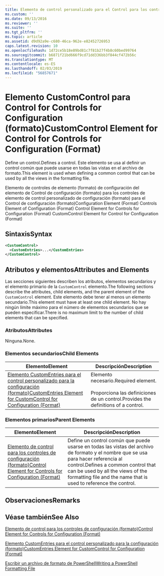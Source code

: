 ```yaml
---
title: Elemento de control personalizado para el Control para los controles de configuración (formato) | Microsoft Docs
ms.custom: ''
ms.date: 09/13/2016
ms.reviewer: ''
ms.suite: ''
ms.tgt_pltfrm: ''
ms.topic: article
ms.assetid: d9d92a9e-c680-46ca-962e-e82452726953
caps.latest.revision: 10
ms.openlocfilehash: 1d72ce5b18e89bd81c7f81b27f4b8c60bed99764
ms.sourcegitcommit: b6871f21bd666f9cd71dd336bb3f844cf472b56c
ms.translationtype: MT
ms.contentlocale: es-ES
ms.lasthandoff: 02/03/2019
ms.locfileid: "56857671"
---
```

# <a name="customcontrol-element-for-control-for-controls-for-configuration-format"></a><span data-ttu-id="379f5-102">Elemento CustomControl para Control for Controls for Configuration (formato)</span><span class="sxs-lookup"><span data-stu-id="379f5-102">CustomControl Element for Control for Controls for Configuration (Format)</span></span>

<span data-ttu-id="379f5-103">Define un control.</span><span class="sxs-lookup"><span data-stu-id="379f5-103">Defines a control.</span></span> <span data-ttu-id="379f5-104">Este elemento se usa al definir un control común que puede usarse en todas las vistas en el archivo de formato.</span><span class="sxs-lookup"><span data-stu-id="379f5-104">This element is used when defining a common control that can be used by all the views in the formatting file.</span></span>

<span data-ttu-id="379f5-105">Elemento de controles de elemento (formato) de configuración del elemento de Control de configuración (formato) para los controles de elemento de control personalizado de configuración (formato) para el Control de configuración (formato)</span><span class="sxs-lookup"><span data-stu-id="379f5-105">Configuration Element (Format) Controls Element of Configuration (Format) Control Element for Controls for Configuration (Format) CustomControl Element for Control for Configuration (Format)</span></span>

## <a name="syntax"></a><span data-ttu-id="379f5-106">Sintaxis</span><span class="sxs-lookup"><span data-stu-id="379f5-106">Syntax</span></span>

```xml
<CustomControl>
  <CustomEntries>...</CustomEntries>
</CustomControl>
```

## <a name="attributes-and-elements"></a><span data-ttu-id="379f5-107">Atributos y elementos</span><span class="sxs-lookup"><span data-stu-id="379f5-107">Attributes and Elements</span></span>

<span data-ttu-id="379f5-108">Las secciones siguientes describen los atributos, elementos secundarios y el elemento primario de la `CustomControl` elemento.</span><span class="sxs-lookup"><span data-stu-id="379f5-108">The following sections describe the attributes, child elements, and the parent element of the `CustomControl` element.</span></span> <span data-ttu-id="379f5-109">Este elemento debe tener al menos un elemento secundario.</span><span class="sxs-lookup"><span data-stu-id="379f5-109">This element must have at least one child element.</span></span> <span data-ttu-id="379f5-110">No hay ningún límite máximo para el número de elementos secundarios que se pueden especificar.</span><span class="sxs-lookup"><span data-stu-id="379f5-110">There is no maximum limit to the number of child elements that can be specified.</span></span>

### <a name="attributes"></a><span data-ttu-id="379f5-111">Atributos</span><span class="sxs-lookup"><span data-stu-id="379f5-111">Attributes</span></span>

<span data-ttu-id="379f5-112">Ninguna.</span><span class="sxs-lookup"><span data-stu-id="379f5-112">None.</span></span>

### <a name="child-elements"></a><span data-ttu-id="379f5-113">Elementos secundarios</span><span class="sxs-lookup"><span data-stu-id="379f5-113">Child Elements</span></span>

|<span data-ttu-id="379f5-114">Elemento</span><span class="sxs-lookup"><span data-stu-id="379f5-114">Element</span></span>|<span data-ttu-id="379f5-115">Descripción</span><span class="sxs-lookup"><span data-stu-id="379f5-115">Description</span></span>|
|-------------|-----------------|
|[<span data-ttu-id="379f5-116">Elemento CustomEntries para el control personalizado para la configuración (formato)</span><span class="sxs-lookup"><span data-stu-id="379f5-116">CustomEntries Element for CustomControl for Configuration (Format)</span></span>](./customentries-element-for-customcontrol-for-controls-for-configuration-format.md)|<span data-ttu-id="379f5-117">Elemento necesario.</span><span class="sxs-lookup"><span data-stu-id="379f5-117">Required element.</span></span><br /><br /> <span data-ttu-id="379f5-118">Proporciona las definiciones de un control.</span><span class="sxs-lookup"><span data-stu-id="379f5-118">Provides the definitions of a control.</span></span>|

### <a name="parent-elements"></a><span data-ttu-id="379f5-119">Elementos primarios</span><span class="sxs-lookup"><span data-stu-id="379f5-119">Parent Elements</span></span>

|<span data-ttu-id="379f5-120">Elemento</span><span class="sxs-lookup"><span data-stu-id="379f5-120">Element</span></span>|<span data-ttu-id="379f5-121">Descripción</span><span class="sxs-lookup"><span data-stu-id="379f5-121">Description</span></span>|
|-------------|-----------------|
|[<span data-ttu-id="379f5-122">Elemento de control para los controles de configuración (formato)</span><span class="sxs-lookup"><span data-stu-id="379f5-122">Control Element for Controls for Configuration (Format)</span></span>](./control-element-for-controls-for-configuration-format.md)|<span data-ttu-id="379f5-123">Define un control común que puede usarse en todas las vistas del archivo de formato y el nombre que se usa para hacer referencia al control.</span><span class="sxs-lookup"><span data-stu-id="379f5-123">Defines a common control that can be used by all the views of the formatting file and the name that is used to reference the control.</span></span>|

## <a name="remarks"></a><span data-ttu-id="379f5-124">Observaciones</span><span class="sxs-lookup"><span data-stu-id="379f5-124">Remarks</span></span>

## <a name="see-also"></a><span data-ttu-id="379f5-125">Véase también</span><span class="sxs-lookup"><span data-stu-id="379f5-125">See Also</span></span>

[<span data-ttu-id="379f5-126">Elemento de control para los controles de configuración (formato)</span><span class="sxs-lookup"><span data-stu-id="379f5-126">Control Element for Controls for Configuration (Format)</span></span>](./control-element-for-controls-for-configuration-format.md)

[<span data-ttu-id="379f5-127">Elemento CustomEntries para el control personalizado para la configuración (formato)</span><span class="sxs-lookup"><span data-stu-id="379f5-127">CustomEntries Element for CustomControl for Configuration (Format)</span></span>](./customentries-element-for-customcontrol-for-controls-for-configuration-format.md)

[<span data-ttu-id="379f5-128">Escribir un archivo de formato de PowerShell</span><span class="sxs-lookup"><span data-stu-id="379f5-128">Writing a PowerShell Formatting File</span></span>](./writing-a-powershell-formatting-file.md)
